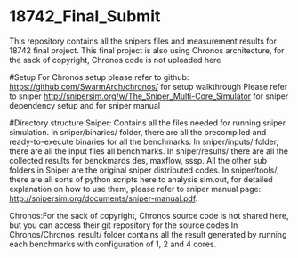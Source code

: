 # 18742_Final_Submit
This repository contains all the snipers files and measurement results for 18742 final project. This final project is also using Chronos architecture, for the sack of copyright, Chronos code is not uploaded here

#Setup
For Chronos setup please refer to github: https://github.com/SwarmArch/chronos/ for setup walkthrough
Please refer to sniper http://snipersim.org/w/The_Sniper_Multi-Core_Simulator for sniper dependency setup and for sniper manual

#Directory structure
Sniper: Contains all the files needed for running sniper simulation. In sniper/binaries/ folder, there are all the precompiled and ready-to-execute binaries for all the benchmarks.
	In sniper/inputs/ folder, there are all the input files all benchmarks. In sniper/results/ there are all the collected results for benckmards des, maxflow, sssp.
	All the other sub folders in Sniper are the original sniper distributed codes. In sniper/tools/, there are all sorts of python scripts here to analysis sim.out, for detailed
	explanation on how to use them, please refer to sniper manual page: http://snipersim.org/documents/sniper-manual.pdf.

Chronos:For the sack of copyright, Chronos source code is not shared here, but you can access their git repository for the source codes
	In Chronos/Chronos_result/ folder contains all the result generated by running each benchmarks with configuration of 1, 2 and 4 cores. 
